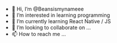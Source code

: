 - 👋 Hi, I’m @Beansismynameee
- 👀 I’m interested in learning programming
- 🌱 I’m currently learning  React Native / JS
- 💞️ I’m looking to collaborate on ...
- 📫 How to reach me ...

<!---
Beansismynameee/Beansismynameee is a ✨ special ✨ repository because its `README.md` (this file) appears on your GitHub profile.
You can click the Preview link to take a look at your changes.
--->
